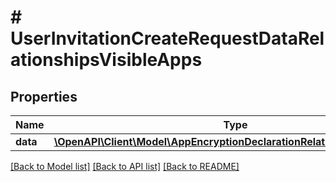 # # UserInvitationCreateRequestDataRelationshipsVisibleApps

## Properties

Name | Type | Description | Notes
------------ | ------------- | ------------- | -------------
**data** | [**\OpenAPI\Client\Model\AppEncryptionDeclarationRelationshipsAppData[]**](AppEncryptionDeclarationRelationshipsAppData.md) |  | [optional] 

[[Back to Model list]](../../README.md#documentation-for-models) [[Back to API list]](../../README.md#documentation-for-api-endpoints) [[Back to README]](../../README.md)


